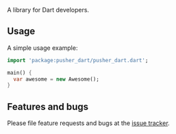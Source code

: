 A library for Dart developers.

## Usage

A simple usage example:

```dart
import 'package:pusher_dart/pusher_dart.dart';

main() {
  var awesome = new Awesome();
}
```

## Features and bugs

Please file feature requests and bugs at the [issue tracker][tracker].

[tracker]: http://example.com/issues/replaceme
